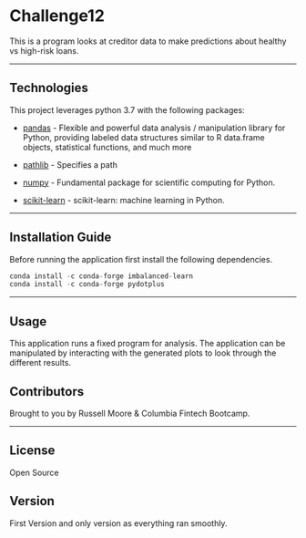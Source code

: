 # Challenge12

This is a program looks at creditor data to make predictions about healthy vs high-risk loans.

---

## Technologies

This project leverages python 3.7 with the following packages:


* [pandas](https://github.com/pandas-dev/pandas) - Flexible and powerful data analysis / manipulation library for Python, providing labeled data structures similar to R data.frame objects, statistical functions, and much more

* [pathlib](https://github.com/budlight/pathlib) - Specifies a path

* [numpy](https://github.com/numpy/numpy) - Fundamental package for scientific computing for Python.

* [scikit-learn](https://github.com/scikit-learn/scikit-learn) - scikit-learn: machine learning in Python.


---

## Installation Guide

Before running the application first install the following dependencies.

```python
conda install -c conda-forge imbalanced-learn
conda install -c conda-forge pydotplus
```

---

## Usage

This application runs a fixed program for analysis.  The application can be manipulated by interacting with the generated plots to look through the different results.

## Contributors

Brought to you by Russell Moore & Columbia Fintech Bootcamp.

---
## License

Open Source

## Version

First Version and only version as everything ran smoothly.